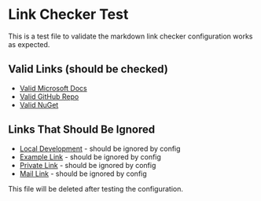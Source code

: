 # Link Checker Test

This is a test file to validate the markdown link checker configuration works as expected.

## Valid Links (should be checked)
- [Valid Microsoft Docs](https://learn.microsoft.com/dotnet)
- [Valid GitHub Repo](https://github.com/dotnet/runtime)
- [Valid NuGet](https://www.nuget.org/)

## Links That Should Be Ignored
- [Local Development](http://localhost:3000) - should be ignored by config
- [Example Link](https://example.com/test) - should be ignored by config  
- [Private Link](https://github.com/dotnet/runtime/pull/99999) - should be ignored by config
- [Mail Link](mailto:test@example.com) - should be ignored by config

This file will be deleted after testing the configuration.